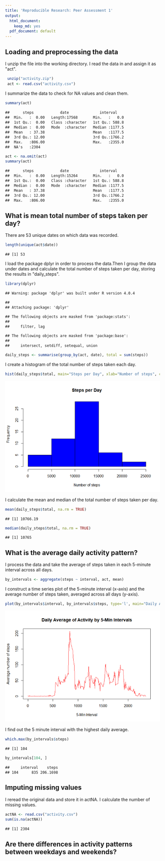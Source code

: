 ```yaml
---
title: 'Reproducible Research: Peer Assessment 1'
output:
  html_document:
    keep_md: yes
  pdf_document: default
---
```



## Loading and preprocessing the data

I unzip the file into the working directory. I read the data in and assign it as "act".


```r
 unzip("activity.zip")
 act <- read.csv("activity.csv")
```

I summarize the data to check for NA values and clean them.


```r
summary(act)
```

```
##      steps            date              interval     
##  Min.   :  0.00   Length:17568       Min.   :   0.0  
##  1st Qu.:  0.00   Class :character   1st Qu.: 588.8  
##  Median :  0.00   Mode  :character   Median :1177.5  
##  Mean   : 37.38                      Mean   :1177.5  
##  3rd Qu.: 12.00                      3rd Qu.:1766.2  
##  Max.   :806.00                      Max.   :2355.0  
##  NA's   :2304
```

```r
act <- na.omit(act)
summary(act)
```

```
##      steps            date              interval     
##  Min.   :  0.00   Length:15264       Min.   :   0.0  
##  1st Qu.:  0.00   Class :character   1st Qu.: 588.8  
##  Median :  0.00   Mode  :character   Median :1177.5  
##  Mean   : 37.38                      Mean   :1177.5  
##  3rd Qu.: 12.00                      3rd Qu.:1766.2  
##  Max.   :806.00                      Max.   :2355.0
```

## What is mean total number of steps taken per day?
There are 53 unique dates on which data was recorded.


```r
length(unique(act$date))
```

```
## [1] 53
```

I load the package dplyr in order to process the data.Then I group the data under dates and calculate the total number of steps taken per day, storing the results in "daily_steps".


```r
library(dplyr)
```

```
## Warning: package 'dplyr' was built under R version 4.0.4
```

```
## 
## Attaching package: 'dplyr'
```

```
## The following objects are masked from 'package:stats':
## 
##     filter, lag
```

```
## The following objects are masked from 'package:base':
## 
##     intersect, setdiff, setequal, union
```

```r
daily_steps <- summarise(group_by(act, date), total = sum(steps))
```

I create a histogram of the total number of steps taken each day.


```r
hist(daily_steps$total, main="Steps per Day", xlab="Number of steps", col = "blue")
```

![](PA1_template_files/figure-html/histogram-1.png)<!-- -->

I calculate the mean and median of the total number of steps taken per day.


```r
mean(daily_steps$total, na.rm = TRUE)
```

```
## [1] 10766.19
```

```r
median(daily_steps$total, na.rm = TRUE)
```

```
## [1] 10765
```

## What is the average daily activity pattern?

I process the data and take the average of steps taken in each 5-minute interval across all days.

```r
by_intervals <- aggregate(steps ~ interval, act, mean)
```

I construct a time series plot of the 5-minute interval (x-axis) and the average number of steps taken, averaged across all days (y-axis).


```r
plot(by_intervals$interval, by_intervals$steps, type='l', main="Daily Average of Activity by 5-Min Intervals", xlab="5-Min Interval", ylab="Average number of steps", col="red")
```

![](PA1_template_files/figure-html/timeseries-1.png)<!-- -->

I find out the 5 minute interval with the highest daily average.


```r
which.max(by_intervals$steps)
```

```
## [1] 104
```

```r
by_intervals[104, ]
```

```
##     interval    steps
## 104      835 206.1698
```

## Imputing missing values

I reread the original data and store it in actNA. I calculate the number of missing values.


```r
actNA <- read.csv("activity.csv")
sum(is.na(actNA))
```

```
## [1] 2304
```

## Are there differences in activity patterns between weekdays and weekends?
